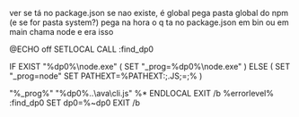 ver se tá no package.json
se nao existe, é global
  pega pasta global do npm
(e se for pasta system?)
pega na hora o q ta no package.json
  em bin
  ou em main
chama node e era isso





@ECHO off
SETLOCAL
CALL :find_dp0

IF EXIST "%dp0%\node.exe" (
  SET "_prog=%dp0%\node.exe"
) ELSE (
  SET "_prog=node"
  SET PATHEXT=%PATHEXT:;.JS;=;%
)

"%_prog%"  "%dp0%\..\ava\cli.js" %*
ENDLOCAL
EXIT /b %errorlevel%
:find_dp0
SET dp0=%~dp0
EXIT /b
